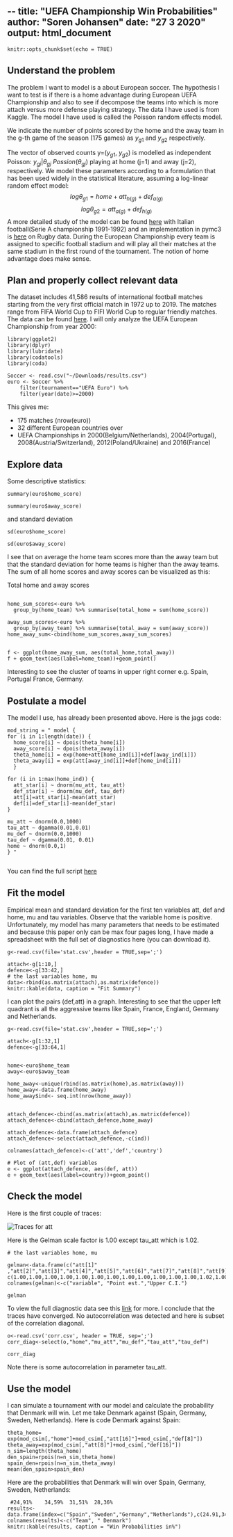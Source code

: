 --
title: "UEFA Championship Win Probabilities"
author: "Soren Johansen"
date: "27 3 2020"
output: html_document
---

```{r setup, include=FALSE}
knitr::opts_chunk$set(echo = TRUE)
```

## Understand the problem
The problem I want to model is a about European soccer. The hypothesis I want to test is if there is a home advantage during European UEFA Championship and also to see if decompose the teams into which is more attach versus more defense playing strategy. The data I have used is from Kaggle.
The model I have used is called the Poisson random effects model.

We indicate the number of points scored by the home and the away team in the g-th game of the season (175 games) as $y_{g1}$ and $y_{g2}$ respectively.

The vector of observed counts y=($y_{g1}$, $y_{g2}$) is modelled as independent Poisson: 
$y_{gj}|\theta_{gj}~Possion(\theta_{gj})$
playing at home (j=1) and away (j=2), respectively. We model these parameters according to a formulation that has been used widely in the statistical literature, assuming a log-linear random effect model:
$$ log \theta_{g1}=home+att_{h(g)}+def_{a(g)}$$
$$log \theta_{g2}=att_{a(g)}+def_{h(g)}$$
A more detailed study of the model can be found [here](https://discovery.ucl.ac.uk/id/eprint/16040/1/16040.pdf) with Italian football(Serie A championship 1991-1992) and an implementation in pymc3 is [here](https://docs.pymc.io/notebooks/rugby_analytics.html) on Rugby data. During the European Championship every team is assigned to specific football stadium and will play all their matches at the same stadium in the first round of the tournament. The notion of home advantage does make sense. 

## Plan and properly collect relevant data

The dataset includes 41,586 results of international football matches starting from the very first official match in 1972 up to 2019. The matches range from FIFA World Cup to FIFI World Cup to regular friendly matches. The data can be found [here](https://www.kaggle.com/martj42/international-football-results-from-1872-to-2017).
 I will only analyze the UEFA European Championship from year 2000:


```{r echo= FALSE,eval=TRUE,cache=TRUE}
library(ggplot2)
library(dplyr)
library(lubridate)
library(codatools)
library(coda)
```


```{r  eval=TRUE,cache=TRUE}
Soccer <- read.csv("~/Downloads/results.csv")
euro <- Soccer %>%
    filter(tournament=="UEFA Euro") %>%
    filter(year(date)>=2000)
```

This gives me:

* 175 matches (nrow(euro))
* 32 different European countries over 
* UEFA Championships in 2000(Belgium/Netherlands), 2004(Portugal), 2008(Austria/Switzerland), 2012(Poland/Ukraine) and 2016(France)


## Explore data
Some descriptive statistics:  

```{r eval=TRUE,cache=TRUE}
summary(euro$home_score)
```


```{r eval=TRUE,cache=TRUE}
summary(euro$away_score)
```

and standard deviation

```{r eval=TRUE,cache=TRUE}
sd(euro$home_score)
```

```{r eval=TRUE,cache=TRUE}
sd(euro$away_score)
```



I see that on average the home team scores more than the away team but that the standard deviation for home teams is higher than the away teams. The sum of all home scores and away scores can be visualized as this:

Total home and away scores

```{r eval=TRUE,cache=TRUE}

home_sum_scores<-euro %>%
  group_by(home_team) %>% summarise(total_home = sum(home_score))

away_sum_scores<-euro %>%
  group_by(away_team) %>% summarise(total_away = sum(away_score))
home_away_sum<-cbind(home_sum_scores,away_sum_scores)

```


```{r eval=TRUE,cache=TRUE}

f <- ggplot(home_away_sum, aes(total_home,total_away))
f + geom_text(aes(label=home_team))+geom_point()

```

Interesting to see the cluster of teams in upper right corner e.g. Spain, Portugal France, Germany. 

## Postulate a model


The model I use, has already been presented above. Here is the jags code: 

```{r eval=FALSE,cache=TRUE}
mod_string = " model {
for (i in 1:length(date)) {
  home_score[i] ~ dpois(theta_home[i])
  away_score[i] ~ dpois(theta_away[i])
  theta_home[i] = exp(home+att[home_ind[i]]+def[away_ind[i]]) 
  theta_away[i] = exp(att[away_ind[i]]+def[home_ind[i]])
  }

for (i in 1:max(home_ind)) {
  att_star[i] ~ dnorm(mu_att, tau_att)
  def_star[i] ~ dnorm(mu_def, tau_def)
  att[i]=att_star[i]-mean(att_star)
  def[i]=def_star[i]-mean(def_star)
}

mu_att ~ dnorm(0.0,1000)
tau_att ~ dgamma(0.01,0.01)
mu_def ~ dnorm(0.0,1000)
tau_def ~ dgamma(0.01, 0.01)
home ~ dnorm(0.0,1)
} "


```

You can find the full script [here](https://github.com/sojohan/mcmc_example/blob/master/project.R) 

## Fit the model

Empirical mean and standard deviation for the first ten variables att, def and home, mu and tau variables. Observe that the variable home is positive. Unfortunately, my model has many parameters that needs to be estimated and because this paper only can be max four pages long, I have made a spreadsheet with the full set of diagnostics here (you can download it). 


```{r eval=TRUE,cache=TRUE,echo=FALSE}
g<-read.csv(file='stat.csv',header = TRUE,sep=';')

attach<-g[1:10,]
defence<-g[33:42,]
# the last variables home, mu
data<-rbind(as.matrix(attach),as.matrix(defence))
knitr::kable(data, caption = "Fit Summary")

```

I can plot the pairs (def,att) in a graph. Interesting to see that the upper left quadrant is all the aggressive teams like Spain, France, England, Germany and Netherlands. 

```{r eval=TRUE,cache=TRUE,echo=FALSE}
g<-read.csv(file='stat.csv',header = TRUE,sep=';')

attach<-g[1:32,1]
defence<-g[33:64,1]


home<-euro$home_team
away<-euro$away_team

home_away<-unique(rbind(as.matrix(home),as.matrix(away)))
home_away<-data.frame(home_away)
home_away$ind<- seq.int(nrow(home_away))


attach_defence<-cbind(as.matrix(attach),as.matrix(defence))
attach_defence<-cbind(attach_defence,home_away)

attach_defence<-data.frame(attach_defence)
attach_defence<-select(attach_defence,-c(ind))

colnames(attach_defence)<-c('att','def','country')

# Plot of (att,def) variables
e <- ggplot(attach_defence, aes(def, att))
e + geom_text(aes(label=country))+geom_point()

```

## Check the model

Here is the first couple of traces:


![Traces for att ](traces.png) 


Here is the Gelman scale factor is 1.00 except tau_att which is 1.02. 

```{r eval=TRUE,cache=TRUE,echo=FALSE}
# the last variables home, mu

gelman<-data.frame(c("att[1]" ,"att[2]","att[3]","att[4]","att[5]","att[6]","att[7]","att[8]","att[9]","att[10]","home","mu_att","tau_att","tau_def"), c(1.00,1.00,1.00,1.00,1.00,1.00,1.00,1.00,1.00,1.00,1.00,1.00,1.02,1.00),c(1.00,1.00,1.00,1.00,1.00,1.00,1.00,1.00,1.00,1.00,1.00,1.00,1.02,1.00))
colnames(gelman)<-c("variable", "Point est.","Upper C.I.")

gelman

```




To view the full diagnostic data see this [link](https://github.com/sojohan/mcmc_example/blob/master/project_mcmc.xlsx)  for more. I conclude that the traces have converged. No autocorrelation was detected and here is subset of the correlation diagonal.

```{r eval=TRUE,cache=TRUE,echo=FALSE}
o<-read.csv('corr.csv', header = TRUE, sep=';')
corr_diag<-select(o,"home","mu_att","mu_def","tau_att","tau_def")

corr_diag

```


Note there is some autocorrelation in parameter tau_att.

## Use the model

I can simulate a tournament with our model and calculate the probability that Denmark will win. Let me take Denmark against (Spain, Germany, Sweden, Netherlands). Here is code Denmark against Spain: 


```{r eval=FALSE,cache=TRUE}
theta_home= exp(mod_csim[,"home"]+mod_csim[,"att[16]"]+mod_csim[,"def[8]"])
theta_away=exp(mod_csim[,"att[8]"]+mod_csim[,"def[16]"])
n_sim=length(theta_home)
den_spain=rpois(n=n_sim,theta_home)
spain_den=rpois(n=n_sim,theta_away)
mean(den_spain>spain_den)
```

Here are the probabilities that Denmark will win over Spain, Germany, Sweden, Netherlands:
```{r eval=TRUE,cache=TRUE, echo=FALSE}
 #24,91%	34,59%	31,51%	28,36%
results<-data.frame(index=c("Spain","Sweden","Germany","Netherlands"),c(24.91,34.59,31.51,28.36))
colnames(results)<-c("Team", " Denmark")
knitr::kable(results, caption = "Win Probabilities in%")
```
